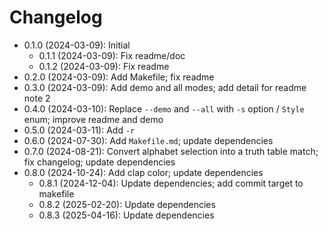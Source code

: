 # Changelog

* 0.1.0 (2024-03-09): Initial
    * 0.1.1 (2024-03-09): Fix readme/doc
    * 0.1.2 (2024-03-09): Fix readme
* 0.2.0 (2024-03-09): Add Makefile; fix readme
* 0.3.0 (2024-03-09): Add demo and all modes; add detail for readme note 2
* 0.4.0 (2024-03-10): Replace `--demo` and `--all` with `-s` option / `Style` enum; improve readme and demo
* 0.5.0 (2024-03-11): Add `-r`
* 0.6.0 (2024-07-30): Add `Makefile.md`; update dependencies
* 0.7.0 (2024-08-21): Convert alphabet selection into a truth table match; fix changelog; update dependencies
* 0.8.0 (2024-10-24): Add clap color; update dependencies
    * 0.8.1 (2024-12-04): Update dependencies; add commit target to makefile
    * 0.8.2 (2025-02-20): Update dependencies
    * 0.8.3 (2025-04-16): Update dependencies

